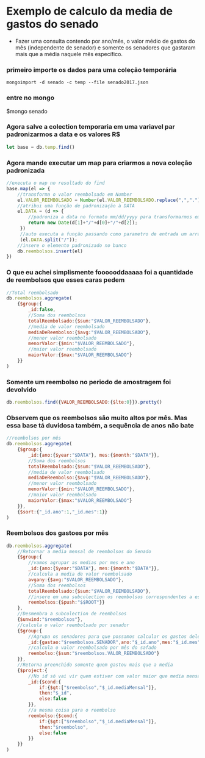 # Exemplo de calculo da media de gastos do senado
- Fazer uma consulta contendo por ano/mês, o valor médio de gastos do mês (independente de senador) e somente os senadores que gastaram mais que a média naquele mês específico.

### primeiro importe os dados para uma coleção temporária
```
mongoimport -d senado -c temp --file senado2017.json
```

### entre no mongo
$mongo senado

### Agora salve a colection temporaria em uma variavel par padronizarmos a data e os valores R$
```javascript
let base = db.temp.find()
```

### Agora mande executar um map para criarmos a nova coleção padronizada
```javascript
//executa o map no resultado do find
base.map(el => {
	//transforma o valor reembolsado em Number
	el.VALOR_REEMBOLSADO = Number(el.VALOR_REEMBOLSADO.replace(",","."));
	//atribui uma função de padronização à DATA
 	el.DATA = (d => {
		//padroniza a data no formato mm/dd/yyyy para transformarmos em date
 		return new Date(d[1]+"/"+d[0]+"/"+d[2]);
	 })
	 //auto executa a função passando como parametro de entrada um array contando a data
	 (el.DATA.split("/"));
	//insere o elemento padronizado no banco
 	db.reembolsos.insert(el)
})
```
### O que eu achei simplismente foooooddaaaaa foi a quantidade de reembolsos que esses caras pedem
```javascript
//Total reembolsado
db.reembolsos.aggregate(
	{$group:{
		_id:false,
		//Soma dos reembolsos
		totalReembolsado:{$sum:"$VALOR_REEMBOLSADO"},
		//media de valor reembolsado
		mediaDeReembolso:{$avg:"$VALOR_REEMBOLSADO"},
		//menor valor reembolsado
		menorValor:{$min:"$VALOR_REEMBOLSADO"},
		//maior valor reembolsado
		maiorValor:{$max:"$VALOR_REEMBOLSADO"}
	}}
)
```
### Somente um reembolso no periodo de amostragem foi devolvido
```javascript
db.reembolsos.find({VALOR_REEMBOLSADO:{$lte:0}}).pretty()
```
### Observem que os reembolsos são muito altos por mês. Mas essa base tá duvidosa também, a sequência de anos não bate
```javascript
//reembolsos por mês
db.reembolsos.aggregate(
	{$group:{
		_id:{ano:{$year:"$DATA"}, mes:{$month:"$DATA"}},
		//Soma dos reembolsos
		totalReembolsado:{$sum:"$VALOR_REEMBOLSADO"},
		//media de valor reembolsado
		mediaDeReembolso:{$avg:"$VALOR_REEMBOLSADO"},
		//menor valor reembolsado
		menorValor:{$min:"$VALOR_REEMBOLSADO"},
		//maior valor reembolsado
		maiorValor:{$max:"$VALOR_REEMBOLSADO"}
	}},
	{$sort:{"_id.ano":1,"_id.mes":1}}
)
```

### Reembolsos dos gastoes por mês

```javascript
db.reembolsos.aggregate(
	//Retornar a media mensal de reembolsos do Senado
	{$group:{
		//vamos agrupar as medias por mes e ano
		_id:{ano:{$year:"$DATA"}, mes:{$month:"$DATA"}},
		//calcula a media de valor reembolsado
		avgany:{$avg:"$VALOR_REEMBOLSADO"},
		//Soma dos reembolsos
		totalReembolsado:{$sum:"$VALOR_REEMBOLSADO"},
		//insere em uma subcolection os reembolsos correspondentes a esta media
		reembolsos:{$push:"$$ROOT"}}
	},
	//Desmembra a subcolection de reembolsos
	{$unwind:"$reembolsos"},
	//calcula o valor reembolsado por senador
	{$group:{
		//Agrupa os senadores para que possamos calcular os gastos deles por mes e ano, e mantenh a media mensal par amostragem
		_id:{gastao:"$reembolsos.SENADOR",ano:"$_id.ano",mes:"$_id.mes",mediaMensal:"$avgany", reembolsadoMes:"$totalReembolsado"},
		//calcula o valor reembolsado por mês do safado
		reembolso:{$sum:"$reembolsos.VALOR_REEMBOLSADO"}
	}},
	//Retorna preenchido somente quem gastou mais que a media
	{$project:{
		//No id só vai vir quem estiver com valor maior que media mensal
		_id:{$cond:{
			if:{$gt:["$reembolso","$_id.mediaMensal"]},
			then:"$_id",
			else:false
		}},
		//a mesma coisa para o reembolso
		reembolso:{$cond:{
			if:{$gt:["$reembolso","$_id.mediaMensal"]},
			then:"$reembolso",
			else:false
		}}
	}}
)
```
